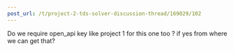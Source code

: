 ```yaml
---
post_url: /t/project-2-tds-solver-discussion-thread/169029/102
---
```

Do we require open\_api key like project 1 for this one too ? if yes from where we can get that?